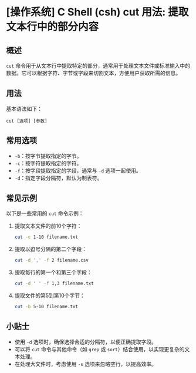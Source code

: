 # [操作系统] C Shell (csh) cut 用法: 提取文本行中的部分内容

## 概述
`cut` 命令用于从文本行中提取特定的部分，通常用于处理文本文件或标准输入中的数据。它可以根据字符、字节或字段来切割文本，方便用户获取所需的信息。

## 用法
基本语法如下：
```
cut [选项] [参数]
```

## 常用选项
- `-b`：按字节提取指定的字节。
- `-c`：按字符提取指定的字符。
- `-f`：按字段提取指定的字段，通常与 `-d` 选项一起使用。
- `-d`：指定字段分隔符，默认为制表符。

## 常见示例
以下是一些常用的 `cut` 命令示例：

1. 提取文本文件的前10个字符：
   ```bash
   cut -c 1-10 filename.txt
   ```

2. 提取以逗号分隔的第二个字段：
   ```bash
   cut -d ',' -f 2 filename.csv
   ```

3. 提取每行的第一个和第三个字段：
   ```bash
   cut -d ' ' -f 1,3 filename.txt
   ```

4. 提取文件的第5到第10个字节：
   ```bash
   cut -b 5-10 filename.txt
   ```

## 小贴士
- 使用 `-d` 选项时，确保选择合适的分隔符，以便正确提取字段。
- 可以将 `cut` 命令与其他命令（如 `grep` 或 `sort`）结合使用，以实现更复杂的文本处理。
- 在处理大文件时，考虑使用 `-s` 选项来忽略空行，以提高效率。